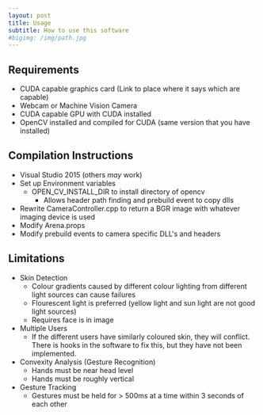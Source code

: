 ```yaml
---
layout: post
title: Usage
subtitle: How to use this software
#bigimg: /img/path.jpg
---
```


## Requirements
- CUDA capable graphics card (Link to place where it says which are capable)
- Webcam or Machine Vision Camera
- CUDA capable GPU with CUDA installed
- OpenCV installed and compiled for CUDA (same version that you have installed)

## Compilation Instructions
- Visual Studio 2015 (others *may* work)
- Set up Environment variables 
    - OPEN_CV_INSTALL_DIR to install directory of opencv
        - Allows header path finding and prebuild event to copy dlls
- Rewrite CameraController.cpp to return a BGR image with whatever imaging device is used
- Modify Arena.props
- Modify prebuild events to camera specific DLL's and headers

## Limitations
- Skin Detection
    - Colour gradients caused by different colour lighting from different light sources can cause failures
    - Flourescent light is preferred (yellow light and sun light are not good light sources)
    - Requires face is in image
- Multiple Users
    - If the different users have similarly coloured skin, they will conflict. There is hooks in the software to fix this, but they have not been implemented.
- Convexity Analysis (Gesture Recognition)
    - Hands must be near head level
    - Hands must be roughly vertical
- Gesture Tracking
    - Gestures must be held for > 500ms at a time within 3 seconds of each other


